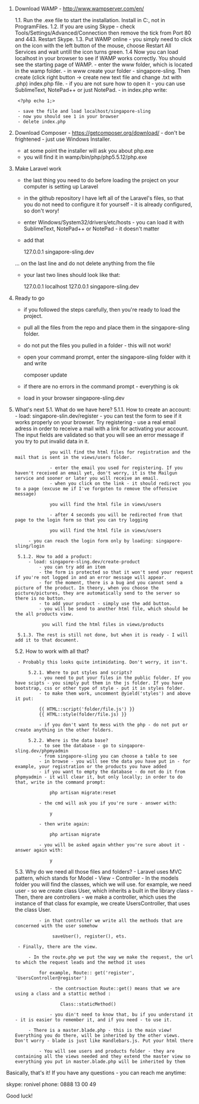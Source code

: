 1. Download WAMP - http://www.wampserver.com/en/

	1.1. Run the .exe file to start the installation. Install in C:, not in ProgramFiles.
	1.2. If you are using Skype - check Tools/Settings/Advanced/Connection then remove the tick from Port 80 and 443. Restart Skype.
	1.3. Put WAMP online - you simply need to click on the icon with the left button of the mouse, choose Restart All Services and wait untill the icon turns green.
	1.4 Now you can load localhost in your browser to see if WAMP works correctly. You should see the starting page of WAMP.
		- enter the www folder, which is located in the wamp folder. 
		- in www create your folder - singapore-sling. Then create (click right button -> create new text file and change .txt with .php) index.php file. 
		- if you are not sure how to open it - you can use SublimeText, NotePad++ or just NotePad. 
		- in index.php write:

		<?php echo 1;>

		- save the file and load localhost/singapore-sling
		- now you should see 1 in your browser
		- delete index.php

2. Download Composer - https://getcomposer.org/download/ - don't be frightened - just use Windows Installer.
	- at some point the installer will ask you about php.exe
	- you will find it in wamp/bin/php/php5.5.12/php.exe

3. Make Laravel work
	- the last thing you need to do before loading the project on your computer is setting up Laravel
	- in the github repository I have left all of the Laravel's files, so that you do not need to configure it for yourself - it is already configured, so don't wory!
	- enter Windows/System32/drivers/etc/hosts - you can load it with SublimeText, NotePad++ or NotePad - it doesn't matter
	- add that 

		127.0.0.1       singapore-sling.dev

	... on the last line and do not delete anything from the file
	- your last two lines should look like that: 

		127.0.0.1       localhost
		127.0.0.1       singapore-sling.dev

4. Ready to go
	- if you followed the steps carefully, then you're ready to load the project.
	- pull all the files from the repo and place them in the singapore-sling folder. 
	- do not put the files you pulled in a folder - this will not work!
	- open your command prompt, enter the singapore-sling folder with it and write 

		composer update

	- if there are no errors in the command prompt - everything is ok
	- load in your browser singapore-sling.dev

5. What's next
	5.1. What do we have here?
		5.1.1. How to create an account:
			- load: singapore-slin.dev/register
					- you can test the form to see if it works properly on your browser. Try registering - use a real email adress in order to receive a mail with a link for activating your account. The input fields are validated so that you will see an error message if you try to put invalid data in it.

					you will find the html files for registration and the mail that is sent in the views/users folder. 

					- enter the email you used for registering. If you haven't received an email yet, don't worry, it is the Mailgun service and sooner or later you will receive an email. 
					- when you click on the link - it should redirect you to a page (excuse me if I've forgoten to remove the offensive message)

					you will find the html file in views/users

					- after 4 seconds you will be redirected from that page to the login form so that you can try logging

					you will find the html file in views/users

			- you can reach the login form only by loading: singapore-sling/login

		5.1.2. How to add a product:
			- load: singapore-sling.dev/create-product
				- you can try add an item
				- the form is protected so that it won't send your request if you're not logged in and an error message will appear.
				- for the moment, there is a bug and you cannot send a picture of the product. In theory, when you choose the picture/pictures, they are automatically send to the server so there is no button.
				- to add your product - simply use the add button.
				- you will be send to another html file, which should be the all products view.

				 you will find the html files in views/products

		5.1.3. The rest is still not done, but when it is ready - I will add it to that document.

	5.2. How to work with all that?

		- Probably this looks quite intimidating. Don't worry, it isn't.

			5.2.1. Where to put styles and scripts?
				- you need to put your files in the public folder. If you have scipts - you simply put them in the js folder. If you have bootstrap, css or other type of style - put it in styles folder.
				- to make them work, uncomment @yield('styles') and above it put: 

				{{ HTML::script('folder/file.js') }}
				{{ HTML::style(folder/file.js) }}

				- if you don't want to mess with the php - do not put or create anything in the other folders.

			5.2.2. Where is the data base?
				- to see the database - go to singapore-sling.dev/phpmyadmin
				- from singapore-sling you can choose a table to see
				- in browse - you will see the data you have put in - for example, your registration or the products you have added
				- if you want to empty the database - do not do it from phpmyadmin - it will clear it, but only locally; in order to do that, write in the command prompt:

					php artisan migrate:reset

				- the cmd will ask you if you're sure - answer with:

					y

				- then write again:

					php artisan migrate

				- you will be asked again whther you're sure about it - answer again with:

					y
	
	5.3. Why do we need all those files and folders?
		- Laravel uses MVC pattern, which stands for Model - View - Controller
		- In the models folder you will find the classes, which we will use.
				for example, we need user - so we create class User, which inherits a built in the library class
		- Then, there are controllers - we make a controller, which uses the instance of that class
				for example, we create UsersController, that uses the class User. 

				- in that controller we write all the methods that are concerned with the user somehow 

					 saveUser(), register(), ets.

		- Finally, there are the view. 

			- In the route.php we put the way we make the request, the url to which the request leads and the method it uses

				for example, Route:: get('register', 'UsersController@register')

					- the contrsoction Route::get() means that we are using a class and a stattic method :

						Class::staticMethod()

					- you din't need to know that, bu if you understand it - it is easier to remember it, and if you need - to use it.

			- There is a master.blade.php - this is the main view! Everything you do there, will be inherited by the other views. Don't worry - blade is just like Handlebars.js. Put your html there

				- You will see users and products folder - they are containing all the views needed and they extend the master view so everything you put in master.blade.php will be inherited by them


Basically, that's it! If you have any questions - you can reach me anytime:

skype: ronivel
phone: 0888 13 00 49

Good luck!










